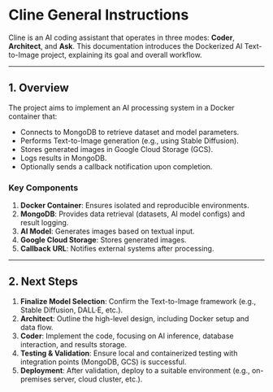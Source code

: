 # Cline General Instructions

Cline is an AI coding assistant that operates in three modes: **Coder**, **Architect**, and **Ask**. This documentation introduces the Dockerized AI Text-to-Image project, explaining its goal and overall workflow.

---

## 1. Overview

The project aims to implement an AI processing system in a Docker container that:
- Connects to MongoDB to retrieve dataset and model parameters.
- Performs Text-to-Image generation (e.g., using Stable Diffusion).
- Stores generated images in Google Cloud Storage (GCS).
- Logs results in MongoDB.
- Optionally sends a callback notification upon completion.

### Key Components
1. **Docker Container**: Ensures isolated and reproducible environments.
2. **MongoDB**: Provides data retrieval (datasets, AI model configs) and result logging.
3. **AI Model**: Generates images based on textual input.
4. **Google Cloud Storage**: Stores generated images.
5. **Callback URL**: Notifies external systems after processing.

---

## 2. Next Steps

1. **Finalize Model Selection**: Confirm the Text-to-Image framework (e.g., Stable Diffusion, DALL·E, etc.).
2. **Architect**: Outline the high-level design, including Docker setup and data flow.
3. **Coder**: Implement the code, focusing on AI inference, database interaction, and results storage.
4. **Testing & Validation**: Ensure local and containerized testing with integration points (MongoDB, GCS) is successful.
5. **Deployment**: After validation, deploy to a suitable environment (e.g., on-premises server, cloud cluster, etc.).
